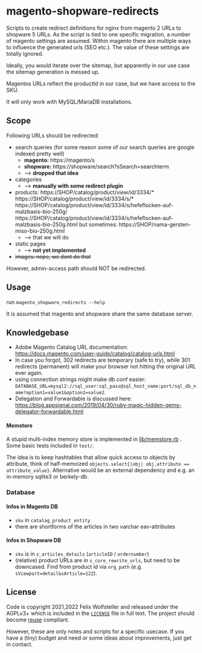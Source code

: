 <!--
SPDX-FileCopyrightText: 2020 Felix Wolfsteller
SPDX-License-Identifier: AGPL-3.0-or-later
-->
# magento-shopware-redirects

Scripts to create redirect definitions for nginx from magento 2 URLs to
shopware 5 URLs.
As the script is tied to one specific migration, a number of magento settings
are assumed. Within magento there are multiple ways to influence the generated
urls (SEO etc.). The value of these settings are totally ignored.

Ideally, you would iterate over the sitemap, but apparently in our use case the
sitemap generation is messed up.

Magentos URLs reflect the productId in our case, but we have access to the SKU.

It will only work with MySQL/MariaDB installations.

## Scope

Following URLs should be redirected:

  * search queries (for some reason some of our search queries are google indexed pretty well)
    * __magento:__  https://magento/s
    * __shopware:__ https://shopware/search?sSearch=searchterm
    * --> **dropped that idea**
  * categories
    * --> **manually with some redirect plugin**
  * products:
    https://SHOP/catalog/product/view/id/3334/*
    https://SHOP/catalog/product/view/id/3334/s/*
    https://SHOP/catalog/product/view/id/3334/s/hefeflocken-auf-malzbasis-bio-250g/
    https://SHOP/catalog/product/view/id/3334/s/hefeflocken-auf-malzbasis-bio-250g.html
    but sometimes:
    https://SHOP/nama-gersten-miso-bio-250g.html
    * --> that we will do
  * static pages
    * --> **not yet implemented**
  * ~~images: nope, we dont do that~~

However, admin-access path should NOT be redirected.
  

## Usage

run `magento_shopware_redirects --help`

It is assumed that magento and shopware share the same database server.

## Knowledgebase

  * Adobe Magento Catalog URL documentation: https://docs.magento.com/user-guide/catalog/catalog-urls.html
  * In case you forgot, 302 redirects are temporary (safe to try), while 301
    redirects (permanent) will make your browser not hitting the original URL
    ever again.
  * using connection strings might make db conf easier: `DATABASE_URL=mysql2://sql_user:sql_pass@sql_host_name:port/sql_db_name?option1=value1&option2=value2`.
  * Delegation and Forwardable is discussed here: https://blog.appsignal.com/2019/04/30/ruby-magic-hidden-gems-delegator-forwardable.html

#### Memstore

A stupid multi-index memory store is implemented in
[lib/memstore.rb](lib/memstore.rb) .
Some basic tests included in `test/`.

The idea is to keep hashtables that allow quick access to objects by attribute,
think of half-memoized `objects.select{|obj| obj.attribute == attribute_value}`.
Alternative would be an external dependency and e.g. an in-memory sqlite3 or
berkely-db.


### Database

#### Infos in Magento DB

  * `sku` in `catalag_product_entity`
  * there are shortforms of the articles in two varchar eav-attributes

#### Infos in Shopware DB

  * `sku` is in `s_articles_details` (`articleID` / `ordernumber`)
  * (relative) product URLs are in `s_core_rewrite_urls`, but need to be
    downcased. Find from product id via `org_path` (e.g.
`sViewport=detail&sArticle=122`).

## License

Code is copyright 2021,2022 Felix Wolfsteller and released under the AGPLv3+ which is
included in the [`LICENSE`](LICENSE) file in full text. The project should
become [reuse](https://reuse.software) compliant.

However, these are only notes and scripts for a specific usecase. If you have a
(tiny) budget and need or some ideas about improvements, just get in contact.
